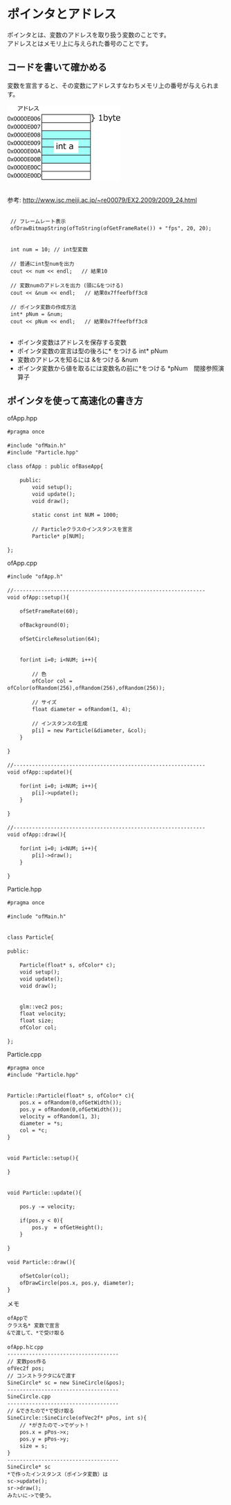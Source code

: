 # ポインタとアドレス
ポインタとは、変数のアドレスを取り扱う変数のことです。<br>
アドレスとはメモリ上に与えられた番号のことです。<br>

## コードを書いて確かめる
変数を宣言すると、その変数にアドレスすなわちメモリ上の番号が与えられます。<br>
<br>
<img src="images/pointa.png">
<br>
<br>

参考:
http://www.isc.meiji.ac.jp/~re00079/EX2.2009/2009_24.html

```

 // フレームレート表示
 ofDrawBitmapString(ofToString(ofGetFrameRate()) + "fps", 20, 20);


 int num = 10; // int型変数

 // 普通にint型numを出力
 cout << num << endl;   // 結果10

 // 変数numのアドレスを出力 (頭に&をつける)
 cout << &num << endl;   // 結果0x7ffeefbff3c8

 // ポインタ変数の作成方法
 int* pNum = &num;
 cout << pNum << endl;   // 結果0x7ffeefbff3c8
 

```



- ポインタ変数はアドレスを保存する変数
- ポインタ変数の宣言は型の後ろに* をつける int* pNum
- 変数のアドレスを知るには &をつける &num
- ポインタ変数から値を取るには変数名の前に*をつける *pNum　間接参照演算子


## ポインタを使って高速化の書き方

ofApp.hpp

```
#pragma once

#include "ofMain.h"
#include "Particle.hpp"

class ofApp : public ofBaseApp{

    public:
        void setup();
        void update();
        void draw();
    
        static const int NUM = 1000;
    
        // Particleクラスのインスタンスを宣言
        Particle* p[NUM];
    
};
```

ofApp.cpp
```
#include "ofApp.h"

//--------------------------------------------------------------
void ofApp::setup(){
    
    ofSetFrameRate(60);
    
    ofBackground(0);
    
    ofSetCircleResolution(64);
    
    
    for(int i=0; i<NUM; i++){
        
        // 色
        ofColor col = ofColor(ofRandom(256),ofRandom(256),ofRandom(256));
        
        // サイズ
        float diameter = ofRandom(1, 4);
        
        // インスタンスの生成
        p[i] = new Particle(&diameter, &col);
    }
    
}

//--------------------------------------------------------------
void ofApp::update(){
    
    for(int i=0; i<NUM; i++){
        p[i]->update();
    }

}

//--------------------------------------------------------------
void ofApp::draw(){
    
    for(int i=0; i<NUM; i++){
        p[i]->draw();
    }

}

```

Particle.hpp

```
#pragma once

#include "ofMain.h"


class Particle{
    
public:

    Particle(float* s, ofColor* c);
    void setup();
    void update();
    void draw();
    

    glm::vec2 pos;
    float velocity;
    float size;
    ofColor col;
    
};
```

Particle.cpp

```
#pragma once
#include "Particle.hpp"


Particle::Particle(float* s, ofColor* c){
    pos.x = ofRandom(0,ofGetWidth());
    pos.y = ofRandom(0,ofGetWidth());
    velocity = ofRandom(1, 3);
    diameter = *s;
    col = *c;
}


void Particle::setup(){

}


void Particle::update(){
    
    pos.y -= velocity;
    
    if(pos.y < 0){
        pos.y  = ofGetHeight();
    }

}

void Particle::draw(){
    
    ofSetColor(col);
    ofDrawCircle(pos.x, pos.y, diameter);
}

```


メモ
```
ofAppで
クラス名* 変数で宣言
&で渡して、*で受け取る

ofApp.hとcpp
------------------------------------
// 変数pos作る
ofVec2f pos;
// コンストラクタに&で渡す
SineCircle* sc = new SineCircle(&pos);
------------------------------------
SineCircle.cpp
------------------------------------
// &できたので*で受け取る
SineCircle::SineCircle(ofVec2f* pPos, int s){
    // *がきたので->でゲット！
    pos.x = pPos->x;
    pos.y = pPos->y;
    size = s;
}
------------------------------------
SineCircle* sc
*で作ったインスタンス（ポインタ変数）は
sc->update();
sr->draw();
みたいに->で使う。
```
